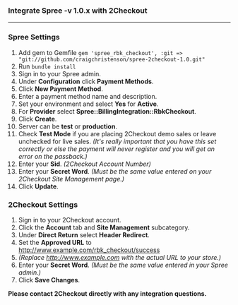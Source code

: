 
### Integrate Spree -v 1.0.x with 2Checkout
----------------------------------------

### Spree Settings

1. Add gem to Gemfile `gem 'spree_rbk_checkout', :git => "git://github.com/craigchristenson/spree-2checkout-1.0.git"`
2. Run `bundle install`
3. Sign in to your Spree admin.
4. Under **Configuration** click **Payment Methods**.
5. Click **New Payment Method**.
6. Enter a payment method name and description.
7. Set your environment and select **Yes** for **Active**.
8. For **Provider** select **Spree::BillingIntegration::RbkCheckout**.
9. Click **Create**.
10. Server can be **test** or **production**.
11.  Check **Test Mode** if you are placing 2Checkout demo sales or leave unchecked for live sales. _(It's really important that you have this set correctly or else the payment will never register and you will get an error on the passback.)_
12. Enter your **Sid**. _(2Checkout Account Number)_
13. Enter your **Secret Word**. _(Must be the same value entered on your 2Checkout Site Management page.)_
14. Click **Update**.

### 2Checkout Settings

1. Sign in to your 2Checkout account.
2. Click the **Account** tab and **Site Management** subcategory.
3. Under **Direct Return** select **Header Redirect**.
4. Set the **Approved URL** to http://www.example.com/rbk_checkout/success
5.  _(Replace http://www.example.com with the actual URL to your store.)_
6. Enter your **Secret Word**. _(Must be the same value entered in your Spree admin.)_
7. Click **Save Changes**.

**Please contact 2Checkout directly with any integration questions.**
